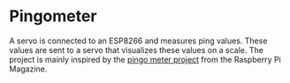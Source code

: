 Pingometer
==========

A servo is connected to an ESP8266 and measures ping values. These
values are sent to a servo that visualizes these values on a
scale. The project is mainly inspired by the
[pingo meter project](https://www.raspberrypi.org/magpi/pingometer/)
from the Raspberry Pi Magazine.


